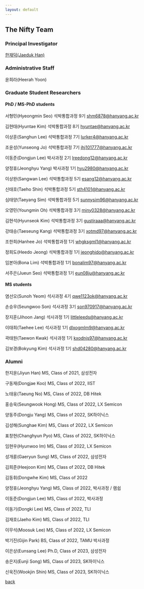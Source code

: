 ```yaml
---
layout: default
---
```


## The Nifty Team

### Principal Investigator
[한재덕(Jaeduk Han)](./people/1_jaedukhan.html)


### Administrative Staff

윤희라(Heerah Yoon)


### Graduate Student Researchers

#### PhD / MS-PhD students

서형민(Hyeongmin Seo) 석박통합과정 9기 shm6878@hanyang.ac.kr

김현태(Hyuntae Kim) 석박통합과정 8기 hyuntae@hanyang.ac.kr

이상훈(Sanghun Lee) 석박통합과정 7기 lurker4@hanyang.ac.kr

조윤성(Yunseong Jo) 석박통합과정 7기 jhj101777@hanyang.ac.kr

이동준(Dongjun Lee) 박사과정 2기 lreedong12@hanyang.ac.kr

양정휴(Jeonghyu Yang) 박사과정 1기 hyu2980@hanyang.ac.kr

이상완(Sangwan Lee) 석박통합과정 5기 esang12@hanyang.ac.kr

신태호(Taeho Shin) 석박통합과정 5기 sth4101@hanyang.ac.kr

심태양(Taeyang Sim) 석박통합과정 5기 sunnysim96@hanyang.ac.kr

오영민(Youngmin Oh) 석박통합과정 3기 miny0328@hanyang.ac.kr

김현석(Hyunseok Kim) 석박통합과정 3기 gustjraaa@hanyang.ac.kr

강태승(Taeseung Kang) 석박통합과정 3기 xotmd97@hanyang.ac.kr

조한희(Hanhee Jo) 석박통합과정 1기 whgksgml1@hanyang.ac.kr

정희도(Heedo Jeong) 석박통합과정 1기 jeonghido@hanyang.ac.kr

임본아(Bona Lim) 석박통합과정 1기 bonalim97@hanyang.ac.kr

서주은(Jueun Seo) 석박통합과정 1기 eun08ju@hanyang.ac.kr


#### MS students

염선오(Sunoh Yeom) 석사과정 4기 qwe1123ok@hanyang.ac.kr

손승우(Seungwoo Son) 석사과정 3기 son970917@hanyang.ac.kr

장지훈(Jihoon Jang) 석사과정 1기 littleleeds@hanyang.ac.kr

이태희(Taehee Lee) 석사과정 1기 dlxogmlm9@hanyang.ac.kr

곽태원(Taewon Kwak) 석사과정 1기 kxodnjs97@hanyang.ac.kr

김보경(Bokyung Kim) 석사과정 1기 shd04280@hanyang.ac.kr


### Alumni

한지윤(Jiyun Han) MS, Class of 2021, 삼성전자

구동재(Dongjae Koo) MS, Class of 2022, IIST

노태웅(Taeung No) MS, Class of 2022, DB Hitek

홍승욱(Seungwook Hong) MS, Class of 2022, LX Semicon

양동주(Dongju Yang) MS, Class of 2022, SK하이닉스

김성해(Sunghae Kim) MS, Class of 2022, LX Semicon

표창현(Changhyun Pyo) MS, Class of 2022, SK하이닉스

임현우(Hyunwoo Im) MS, Class of 2022, LX Semicon

성개륜(Gaeryun Sung) MS, Class of 2022, 삼성전자

김희준(Heejoon Kim) MS, Class of 2022, DB Hitek

김동휘(Dongwhe Kim) MS, Class of 2022

양정휴(Jeonghyu Yang) MS, Class of 2022, 박사과정 / 램쉽

이동준(Dongjun Lee) MS, Class of 2022, 박사과정

이동기(Dongki Lee) MS, Class of 2022, TLI

김재호(Jaeho Kim) MS, Class of 2022, TLI

이무석(Moosuk Lee) MS, Class of 2022, LX Semicon

박기진(Gijin Park) BS, Class of 2022, TAMU 박사과정

이은상(Eunsang Lee) Ph.D, Class of 2023, 삼성전자

송은지(Eunji Song) MS, Class of 2023, SK하이닉스

신욱진(Wookjin Shin) MS, Class of 2023, SK하이닉스



[back](./)
